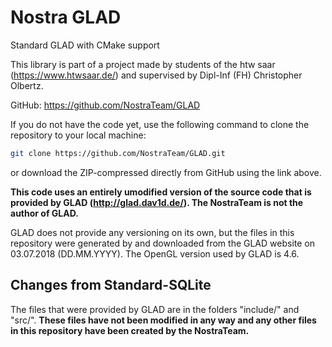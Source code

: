 # Nostra GLAD

Standard GLAD with CMake support

This library is part of a project made by students of the htw saar (https://www.htwsaar.de/) and supervised 
by Dipl-Inf (FH) Christopher Olbertz.

GitHub: https://github.com/NostraTeam/GLAD

If you do not have the code yet, use the following command to clone the repository to your local
machine:  
```bash
git clone https://github.com/NostraTeam/GLAD.git
```` 
or download the ZIP-compressed directly from GitHub using the link above.

**This code uses an entirely umodified version of the source code that is provided by GLAD 
(http://glad.dav1d.de/). The NostraTeam is not the author of GLAD.**

GLAD does not provide any versioning on its own, but the files in this repository were generated by and
downloaded from the GLAD website on 03.07.2018 (DD.MM.YYYY). The OpenGL version used by GLAD is 4.6.

## Changes from Standard-SQLite

The files that were provided by GLAD are in the folders "include/" and "src/". **These files have not been 
modified in any way and any other files in this repository have been created by the NostraTeam.**